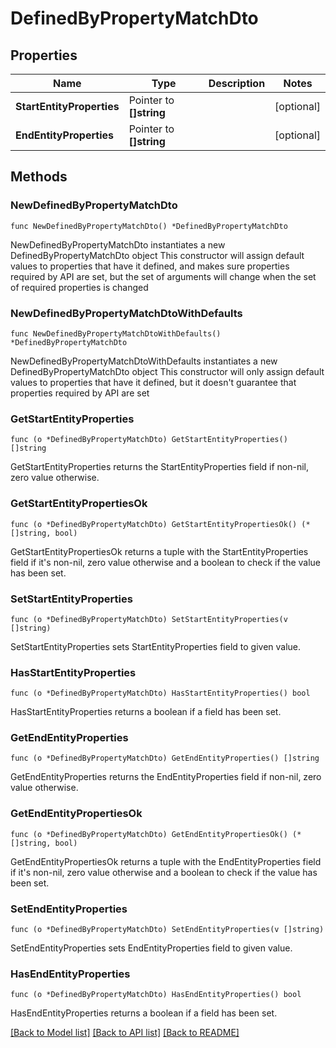 # DefinedByPropertyMatchDto

## Properties

Name | Type | Description | Notes
------------ | ------------- | ------------- | -------------
**StartEntityProperties** | Pointer to **[]string** |  | [optional] 
**EndEntityProperties** | Pointer to **[]string** |  | [optional] 

## Methods

### NewDefinedByPropertyMatchDto

`func NewDefinedByPropertyMatchDto() *DefinedByPropertyMatchDto`

NewDefinedByPropertyMatchDto instantiates a new DefinedByPropertyMatchDto object
This constructor will assign default values to properties that have it defined,
and makes sure properties required by API are set, but the set of arguments
will change when the set of required properties is changed

### NewDefinedByPropertyMatchDtoWithDefaults

`func NewDefinedByPropertyMatchDtoWithDefaults() *DefinedByPropertyMatchDto`

NewDefinedByPropertyMatchDtoWithDefaults instantiates a new DefinedByPropertyMatchDto object
This constructor will only assign default values to properties that have it defined,
but it doesn't guarantee that properties required by API are set

### GetStartEntityProperties

`func (o *DefinedByPropertyMatchDto) GetStartEntityProperties() []string`

GetStartEntityProperties returns the StartEntityProperties field if non-nil, zero value otherwise.

### GetStartEntityPropertiesOk

`func (o *DefinedByPropertyMatchDto) GetStartEntityPropertiesOk() (*[]string, bool)`

GetStartEntityPropertiesOk returns a tuple with the StartEntityProperties field if it's non-nil, zero value otherwise
and a boolean to check if the value has been set.

### SetStartEntityProperties

`func (o *DefinedByPropertyMatchDto) SetStartEntityProperties(v []string)`

SetStartEntityProperties sets StartEntityProperties field to given value.

### HasStartEntityProperties

`func (o *DefinedByPropertyMatchDto) HasStartEntityProperties() bool`

HasStartEntityProperties returns a boolean if a field has been set.

### GetEndEntityProperties

`func (o *DefinedByPropertyMatchDto) GetEndEntityProperties() []string`

GetEndEntityProperties returns the EndEntityProperties field if non-nil, zero value otherwise.

### GetEndEntityPropertiesOk

`func (o *DefinedByPropertyMatchDto) GetEndEntityPropertiesOk() (*[]string, bool)`

GetEndEntityPropertiesOk returns a tuple with the EndEntityProperties field if it's non-nil, zero value otherwise
and a boolean to check if the value has been set.

### SetEndEntityProperties

`func (o *DefinedByPropertyMatchDto) SetEndEntityProperties(v []string)`

SetEndEntityProperties sets EndEntityProperties field to given value.

### HasEndEntityProperties

`func (o *DefinedByPropertyMatchDto) HasEndEntityProperties() bool`

HasEndEntityProperties returns a boolean if a field has been set.


[[Back to Model list]](../README.md#documentation-for-models) [[Back to API list]](../README.md#documentation-for-api-endpoints) [[Back to README]](../README.md)


